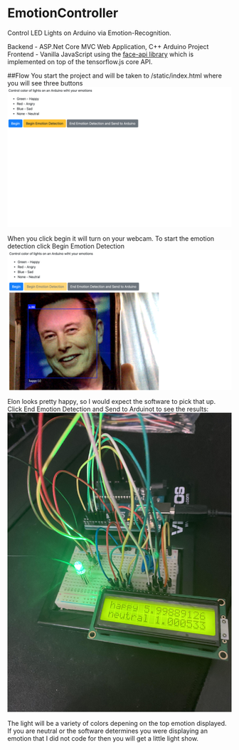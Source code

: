 # EmotionController
Control LED Lights on Arduino via Emotion-Recognition.

Backend - ASP.Net Core MVC Web Application, C++ Arduino Project
Frontend - Vanilla JavaScript using the [face-api library](https://justadudewhohacks.github.io/face-api.js/docs/index.html) which is implemented on top of the tensorflow.js core API.

##Flow
You start the project and will be taken to /static/index.html where you will see three buttons
![Alt text](https://github.com/fallen576/EmotionController/blob/main/wwwroot/images/homepage.png "Image 1")

When you click begin it will turn on your webcam. To start the emotion detection click Begin Emotion Detection
![Alt text](https://github.com/fallen576/EmotionController/blob/main/wwwroot/images/elon.png "Image 2")

Elon looks pretty happy, so I would expect the software to pick that up. Click End Emotion Detection and Send to Arduinot to see the results:
![Alt text](https://github.com/fallen576/EmotionController/blob/main/wwwroot/images/arduino_board.jpeg "Image 3")

The light will be a variety of colors depening on the top emotion displayed. If you are neutral or the software determines you were displaying an emotion that I did not code for then you will get a little light show.

